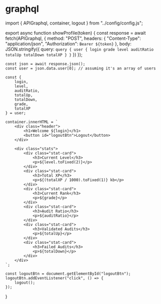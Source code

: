 # graphql
import { APIGraphql, container, logout } from "../config/config.js";

export async function showProfile(token) {
    const response = await fetch(APIGraphql, {
        method: "POST",
        headers: {
            "Content-Type": "application/json",
            "Authorization": `Bearer ${token}`
        },
        body: JSON.stringify({
            query: `
              query {
                user {
                  login
                  grade
                  level
                  auditRatio
                  totalUp
                  totalDown
                  totalXP
                }
              }
            `
        })
    });

    const json = await response.json();
    const user = json.data.user[0]; // assuming it's an array of users

    const {
        login,
        level,
        auditRatio,
        totalUp,
        totalDown,
        grade,
        totalXP
    } = user;

    container.innerHTML = `
        <div class="header">
            <h1>Welcome ${login}</h1>
            <button id="logoutBtn">Logout</button>
        </div>

        <div class="stats">
            <div class="stat-card">
                <h3>Current Level</h3>
                <p>${level.toFixed(2)}</p>
            </div>
            <div class="stat-card">
                <h3>Total XP</h3>
                <p>${(totalXP / 1000).toFixed(1)} kb</p>
            </div>
            <div class="stat-card">
                <h3>Current Rank</h3>
                <p>${grade}</p>
            </div>
            <div class="stat-card">
                <h3>Audit Ratio</h3>
                <p>${auditRatio}</p>
            </div>
            <div class="stat-card">
                <h3>Validated Audits</h3>
                <p>${totalUp}</p>
            </div>
            <div class="stat-card">
                <h3>Failed Audits</h3>
                <p>${totalDown}</p>
            </div>
        </div>
    `;

    const logoutBtn = document.getElementById("logoutBtn");
    logoutBtn.addEventListener("click", () => {
        logout();
    });
}
